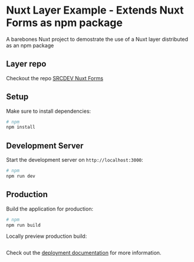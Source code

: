 # Nuxt Layer Example - Extends Nuxt Forms as npm package

A barebones Nuxt project to demostrate the use of a Nuxt layer distributed as an npm package

## Layer repo

Checkout the repo [SRCDEV Nuxt Forms](https://github.com/srcdev/nuxt-forms)

## Setup

Make sure to install dependencies:

```bash
# npm
npm install
```

## Development Server

Start the development server on `http://localhost:3000`:

```bash
# npm
npm run dev
```

## Production

Build the application for production:

```bash
# npm
npm run build
```

Locally preview production build:

```bash
```

Check out the [deployment documentation](https://nuxt.com/docs/getting-started/deployment) for more information.
